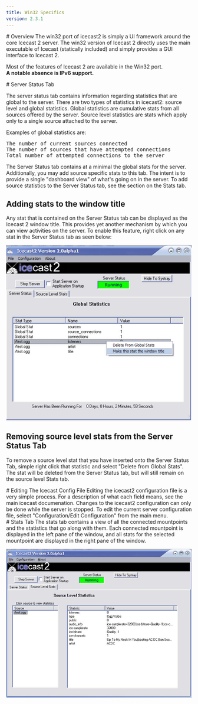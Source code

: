 ```yaml
---
title: Win32 Specifics
version: 2.3.1
---
```


<article markdown="1">
# Overview
The win32 port of icecast2 is simply a UI framework around the core Icecast 2 server.
The win32 version of Icecast 2 directly uses the main executable of Icecast (statically included)
and simply provides a GUI interface to Icecast 2.  
  
Most of the features of Icecast 2 are available in the Win32 port.  
__A notable absence is IPv6 support.__

</article>

<article markdown="1">
# Server Status Tab

The server status tab contains information regarding statistics that are global to the server. There are two types of statistics in icecast2: source level and global statistics. Global statistics are cumulative stats from all sources offered by the server. Source level statistics are stats which apply only to a single source attached to the server.
  
Examples of global statistics are:  

<pre>
The number of current sources connected
The number of sources that have attempted connections
Total number of attempted connections to the server
</pre>

The Server Status tab contains at a minimal the global stats for the server. Additionally, you may add source specific stats to this tab. The intent is to provide a single "dashboard view" of what's going on in the server. To add source statistics to the Server Status tab, see the section on the Stats tab.

## Adding stats to the window title
Any stat that is contained on the Server Status tab can be displayed as the Icecast 2 window title. This provides yet another mechanism by which you can view activities on the server. To enable this feature, right click on any stat in the Server Status tab as seen below:  

![Screenshot of Icecast Windows GUI - Server Status Tab](img/windowtitle.jpg)

## Removing source level stats from the Server Status Tab
To remove a source level stat that you have inserted onto the Server Status Tab, simple right click that statistic and select "Delete from Global Stats". The stat will be deleted from the Server Status tab, but will still remain on the source level Stats tab.

</article>

<article markdown="1">
# Editing The Icecast Config File
Editing the icecast2 configuration file is a very simple process. For a description of what each field means, see the main icecast documenation. Changes to the icecast2 configuration can only be done while the server is stopped. To edit the current server configuration file, select "Configuration/Edit Configuration" from the main menu.

</article>

<article markdown="1">
# Stats Tab
The stats tab contains a view of all the connected mountpoints and the statistics that go along with them. Each connected mountpoint is displayed in the left pane of the window, and all stats for the selected mountpoint are displayed in the right pane of the window.  

![Screenshot of Icecast Windows GUI - Server Status Tab](img/stats1.jpg)

</article>
